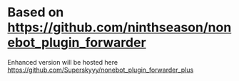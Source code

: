 # Based on https://github.com/ninthseason/nonebot_plugin_forwarder

Enhanced version will be hosted here https://github.com/Superskyyy/nonebot_plugin_forwarder_plus